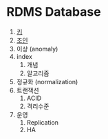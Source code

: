 # RDMS Database
1. [키](Database\키.md)
2. [조인](Database\조인.md)
3. 이상 (anomaly)
4. index
   1. 개념
   2. 알고리즘
5. 정규화 (normalization)
6. 트랜잭션
   1. ACID 
   2. 격리수준
7. 운영
   1. Replication
   2. HA
   
